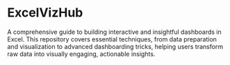 # ExcelVizHub
A comprehensive guide to building interactive and insightful dashboards in Excel. This repository covers essential techniques, from data preparation and visualization to advanced dashboarding tricks, helping users transform raw data into visually engaging, actionable insights. 
